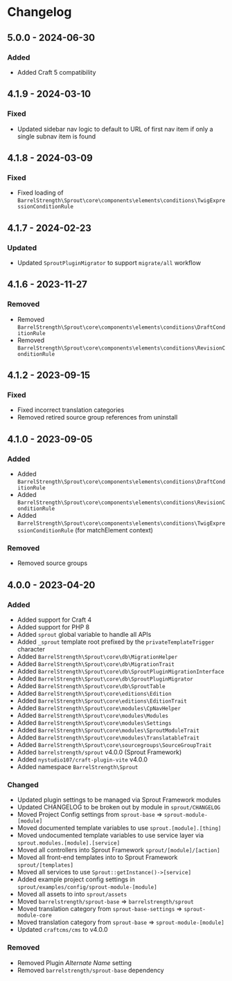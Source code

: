 # Changelog

## 5.0.0 - 2024-06-30

### Added

- Added Craft 5 compatibility

## 4.1.9 - 2024-03-10

### Fixed 

- Updated sidebar nav logic to default to URL of first nav item if only a single subnav item is found

## 4.1.8 - 2024-03-09

### Fixed

- Fixed loading of `BarrelStrength\Sprout\core\components\elements\conditions\TwigExpressionConditionRule`

## 4.1.7 - 2024-02-23

### Updated

- Updated `SproutPluginMigrator` to support `migrate/all` workflow

## 4.1.6 - 2023-11-27

### Removed

- Removed `BarrelStrength\Sprout\core\components\elements\conditions\DraftConditionRule`
- Removed `BarrelStrength\Sprout\core\components\elements\conditions\RevisionConditionRule`

## 4.1.2 - 2023-09-15

### Fixed

- Fixed incorrect translation categories
- Removed retired source group references from uninstall

## 4.1.0 - 2023-09-05

### Added

- Added `BarrelStrength\Sprout\core\components\elements\conditions\DraftConditionRule`
- Added `BarrelStrength\Sprout\core\components\elements\conditions\RevisionConditionRule`
- Added `BarrelStrength\Sprout\core\components\elements\conditions\TwigExpressionConditionRule` (for matchElement context)

### Removed

- Removed source groups

## 4.0.0 - 2023-04-20

### Added

- Added support for Craft 4
- Added support for PHP 8
- Added `sprout` global variable to handle all APIs
- Added `_sprout` template root prefixed by the `privateTemplateTrigger` character
- Added `BarrelStrength\Sprout\core\db\MigrationHelper`
- Added `BarrelStrength\Sprout\core\db\MigrationTrait`
- Added `BarrelStrength\Sprout\core\db\SproutPluginMigrationInterface`
- Added `BarrelStrength\Sprout\core\db\SproutPluginMigrator`
- Added `BarrelStrength\Sprout\core\db\SproutTable`
- Added `BarrelStrength\Sprout\core\editions\Edition`
- Added `BarrelStrength\Sprout\core\editions\EditionTrait`
- Added `BarrelStrength\Sprout\core\modules\CpNavHelper`
- Added `BarrelStrength\Sprout\core\modules\Modules`
- Added `BarrelStrength\Sprout\core\modules\Settings`
- Added `BarrelStrength\Sprout\core\modules\SproutModuleTrait`
- Added `BarrelStrength\Sprout\core\modules\TranslatableTrait`
- Added `BarrelStrength\Sprout\core\sourcegroups\SourceGroupTrait`
- Added `barrelstrength/sprout` v4.0.0 (Sprout Framework)
- Added `nystudio107/craft-plugin-vite` v4.0.0
- Added namespace `BarrelStrength\Sprout`

### Changed

- Updated plugin settings to be managed via Sprout Framework modules
- Updated CHANGELOG to be broken out by module in `sprout/CHANGELOG`
- Moved Project Config settings from `sprout-base` => `sprout-module-[module]`
- Moved documented template variables to use `sprout.[module].[thing]`
- Moved undocumented template variables to use service layer via `sprout.modules.[module].[service]`
- Moved all controllers into Sprout Framework `sprout/[module]/[action]`
- Moved all front-end templates into to Sprout Framework `sprout/[templates]`
- Moved all services to use `Sprout::getInstance()->[service]`
- Added example project config settings in `sprout/examples/config/sprout-module-[module]`
- Moved all assets to into `sprout/assets`
- Moved `barrelstrength/sprout-base` => `barrelstrength/sprout`
- Moved translation category from `sprout-base-settings` => `sprout-module-core`
- Moved translation category from `sprout-base` => `sprout-module-[module]`
- Updated `craftcms/cms` to v4.0.0

### Removed

- Removed Plugin _Alternate Name_ setting
- Removed `barrelstrength/sprout-base` dependency
